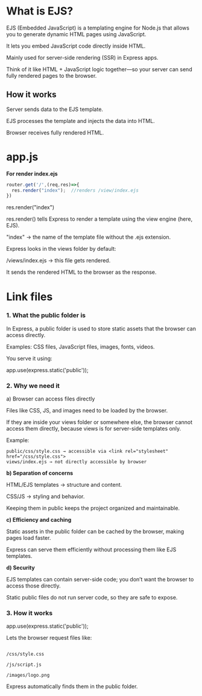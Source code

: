 # What is EJS?

EJS (Embedded JavaScript) is a templating engine for Node.js that allows you to generate dynamic HTML pages using JavaScript.

It lets you embed JavaScript code directly inside HTML.

Mainly used for server-side rendering (SSR) in Express apps.

Think of it like HTML + JavaScript logic together—so your server can send fully rendered pages to the browser.

## How it works

Server sends data to the EJS template.

EJS processes the template and injects the data into HTML.

Browser receives fully rendered HTML.

# app.js
**For render index.ejs**

```js
router.get('/',(req,res)=>{
  res.render("index");  //renders /view/index.ejs
})
```
res.render("index")

res.render() tells Express to render a template using the view engine (here, EJS).

"index" → the name of the template file without the .ejs extension.

Express looks in the views folder by default:

/views/index.ejs → this file gets rendered.

It sends the rendered HTML to the browser as the response.


# Link files

### **1. What the public folder is**

In Express, a public folder is used to store static assets that the browser can access directly.

Examples: CSS files, JavaScript files, images, fonts, videos.

You serve it using:

app.use(express.static('public'));

### **2. Why we need it**
a) Browser can access files directly

Files like CSS, JS, and images need to be loaded by the browser.

If they are inside your views folder or somewhere else, the browser cannot access them directly, because views is for server-side templates only.

Example:
```
public/css/style.css → accessible via <link rel="stylesheet" href="/css/style.css">
views/index.ejs → not directly accessible by browser
```
**b) Separation of concerns**

HTML/EJS templates → structure and content.

CSS/JS → styling and behavior.

Keeping them in public keeps the project organized and maintainable.

**c) Efficiency and caching**

Static assets in the public folder can be cached by the browser, making pages load faster.

Express can serve them efficiently without processing them like EJS templates.

**d) Security**

EJS templates can contain server-side code; you don’t want the browser to access those directly.

Static public files do not run server code, so they are safe to expose.

### **3. How it works**
app.use(express.static('public'));


Lets the browser request files like:
```

/css/style.css

/js/script.js

/images/logo.png
``` 

Express automatically finds them in the public folder.